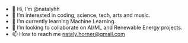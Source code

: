 - 👋 Hi, I’m @natalyhh
- 👀 I’m interested in coding, science, tech, arts and music.
- 🌱 I’m currently learning Machine Learning.
- 💞️ I’m looking to collaborate on AI/ML and Renewable Energy projects.
- 📫 How to reach me nataly.horner@gmail.com

<!---
natalyhh/natalyhh is a ✨ special ✨ repository because its `README.md` (this file) appears on your GitHub profile.
You can click the Preview link to take a look at your changes.
--->
